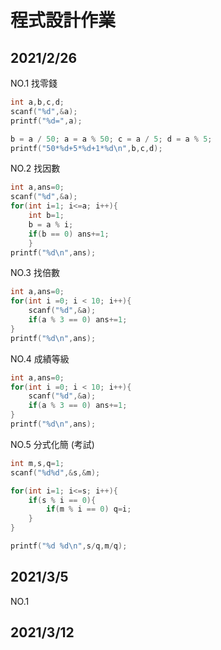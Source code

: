 # 程式設計作業
## 2021/2/26

 NO.1 找零錢
```c
int a,b,c,d;
scanf("%d",&a);
printf("%d=",a);

b = a / 50; a = a % 50; c = a / 5; d = a % 5;
printf("50*%d+5*%d+1*%d\n",b,c,d);
```

 NO.2 找因數
```c
int a,ans=0;
scanf("%d",&a);
for(int i=1; i<=a; i++){
	int b=1;
	b = a % i;
	if(b == 0) ans+=1;
	}
printf("%d\n",ans);
```

 NO.3 找倍數
```c
int a,ans=0;
for(int i =0; i < 10; i++){
	scanf("%d",&a);
	if(a % 3 == 0) ans+=1;
}
printf("%d\n",ans);
```

 NO.4 成績等級
```c
int a,ans=0;
for(int i =0; i < 10; i++){
	scanf("%d",&a);
	if(a % 3 == 0) ans+=1;
}
printf("%d\n",ans);
```

 NO.5 分式化簡 (考試)
```c
int m,s,q=1;
scanf("%d%d",&s,&m);

for(int i=1; i<=s; i++){
	if(s % i == 0){
		if(m % i == 0) q=i;
	}
}

printf("%d %d\n",s/q,m/q);
```

## 2021/3/5

NO.1


## 2021/3/12


